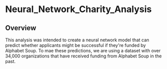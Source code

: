 # Neural_Network_Charity_Analysis

## Overview
This analysis was intended to create a neural network model that can predict whether applicants might be successful if they're funded by Alphabet Soup. To mae these predictions, we are using a dataset with over 34,000 organizations that have received funding from Alphabet Soup in the past. 
